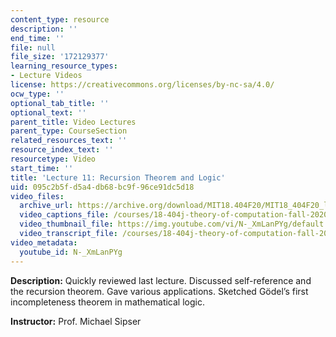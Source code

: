 ```yaml
---
content_type: resource
description: ''
end_time: ''
file: null
file_size: '172129377'
learning_resource_types:
- Lecture Videos
license: https://creativecommons.org/licenses/by-nc-sa/4.0/
ocw_type: ''
optional_tab_title: ''
optional_text: ''
parent_title: Video Lectures
parent_type: CourseSection
related_resources_text: ''
resource_index_text: ''
resourcetype: Video
start_time: ''
title: 'Lecture 11: Recursion Theorem and Logic'
uid: 095c2b5f-d5a4-db68-bc9f-96ce91dc5d18
video_files:
  archive_url: https://archive.org/download/MIT18.404F20/MIT18_404F20_lec11_300k.mp4
  video_captions_file: /courses/18-404j-theory-of-computation-fall-2020/c27eaa0ac30f5c6693a6f1a1b63f5cae_N-_XmLanPYg.vtt
  video_thumbnail_file: https://img.youtube.com/vi/N-_XmLanPYg/default.jpg
  video_transcript_file: /courses/18-404j-theory-of-computation-fall-2020/b7a580ba97f66a30ee33598402debf0f_N-_XmLanPYg.pdf
video_metadata:
  youtube_id: N-_XmLanPYg
---
```


**Description:** Quickly reviewed last lecture. Discussed self-reference and the recursion theorem. Gave various applications. Sketched Gödel’s first incompleteness theorem in mathematical logic.

**Instructor:** Prof. Michael Sipser

